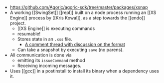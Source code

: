 - https://github.com/Agoric/agoric-sdk/tree/master/packages/xsnap
- A working [[SwingSet]] [[repl]] built on a node process running an [[XS Engine]] process by [[Kris Kowal]], as a step towards the [[endo]] project.
    - [[XS Engine]] is executing commands
    - resumable!
    - Stores state in an `.xss` file.
        - [A comment thread with discussion on the format](https://github.com/Moddable-OpenSource/moddable/issues/622)
    - Can take a snapshot by executing `save` (no parens).
- All communication is done via
    - emitting its `issueCommand` method
    - Receiving incoming messages.
- Uses [[gcc]] in a postinstall to install its binary when a dependency uses it.
